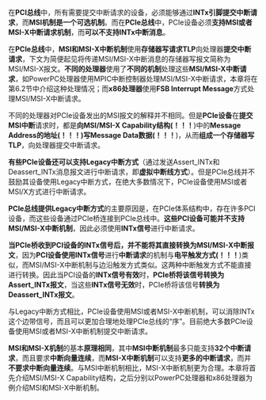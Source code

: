 在**PCI总线**中，所有需要提交中断请求的设备，必须能够通过**INTx引脚提交中断请求**，而**MSI机制是一个可选机制**。而在**PCIe总线**中，PCIe设备必须**支持MSI或者MSI-X中断请求机制**，而**可以不支持INTx中断消息**。

在**PCIe总线**中，**MSI和MSI-X中断机制**使用**存储器写请求TLP**向处理器**提交中断请求**，下文为简便起见将传递MSI/MSI\-X中断消息的存储器写报文简称为MSI/MSI\-X报文。**不同的处理器**使用了**不同的机制**处理这些**MSI/MSI-X中断请求**，如PowerPC处理器使用MPIC中断控制器处理MSI/MSI\-X中断请求，本章将在第6.2节中介绍这种处理情况；而**x86处理器**使用**FSB Interrupt Message**方式处理MSI/MSI\-X中断请求。

不同的处理器对PCIe设备发出的MSI报文的解释并不相同。但是**PCIe设备**在**提交MSI中断**请求时，都是**向MSI/MSI-X Capability结构(！！！**)中的**Message Address的地址(！！！)写Message Data数据(！！！**)，从而**组成一个存储器写TLP**，向处理器提交中断请求。

**有些PCIe设备还可以支持Legacy中断方式**（通过发送Assert\_INTx和Deassert\_INTx消息报文进行中断请求，即**虚拟中断线方式**）。但是PCIe总线并不鼓励其设备使用Legacy中断方式，在绝大多数情况下，PCIe设备使用MSI或者MSI/X方式进行中断请求。

**PCIe总线提供Legacy中断方式**的主要原因是，在PCIe体系结构中，存在许多PCI设备，而这些设备通过PCIe桥连接到PCIe总线中。**这些PCI设备可能并不支持MSI/MSI-X中断机制**，因此必须使用**INTx信号**进行中断请求。

**当PCIe桥收到PCI设备的INTx信号后，并不能将其直接转换为MSI/MSI-X中断报文**，因为**PCI设备使用INTx信号**进行**中断请求**的机制与**电平触发方式(！！！**)类似，而MSI/MSI\-X中断机制与边沿触发方式类似。这两种中断触发方式不能直接进行转换。因此当PCI设备的**INTx信号有效**时，**PCIe桥将该信号转换为Assert\_INTx报文**，当这些**INTx信号无效**时，PCIe桥将该信号**转换为Deassert\_INTx报文**。

与Legacy中断方式相比，PCIe设备使用MSI或者MSI\-X中断机制，可以消除INTx这个边带信号，而且可以更加合理地处理PCIe总线的“序”。目前绝大多数PCIe设备使用MSI或者MSI-X中断机制提交中断请求。

**MSI和MSI\-X机制**的基本**原理相同**，其中**MSI中断机制**最多只能支持**32个中断请求**，而且要求**中断向量连续**，而**MSI\-X中断机制**可以支持**更多的中断请求**，而并**不要求中断向量连续**。与MSI中断机制相比，MSI\-X中断机制更为合理。本章将首先介绍MSI/MSI\-X Capability结构，之后分别以PowerPC处理器和x86处理器为例介绍MSI和MSI\-X中断机制。